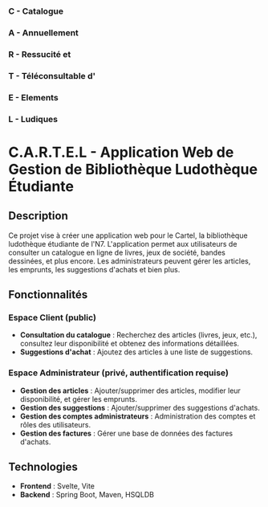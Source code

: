 ### **C** - Catalogue 
### **A** - Annuellement
### **R** - Ressucité et 
### **T** - Téléconsultable d'
### **E** - Elements 
### **L** - Ludiques

# C.A.R.T.E.L - Application Web de Gestion de Bibliothèque Ludothèque Étudiante

## Description

Ce projet vise à créer une application web pour le Cartel, la bibliothèque ludothèque étudiante de l'N7. L'application permet aux utilisateurs de consulter un catalogue en ligne de livres, jeux de société, bandes dessinées, et plus encore. Les administrateurs peuvent gérer les articles, les emprunts, les suggestions d'achats et bien plus.

## Fonctionnalités

### Espace Client (public)
- **Consultation du catalogue** : Recherchez des articles (livres, jeux, etc.), consultez leur disponibilité et obtenez des informations détaillées.
- **Suggestions d'achat** : Ajoutez des articles à une liste de suggestions.

### Espace Administrateur (privé, authentification requise)
- **Gestion des articles** : Ajouter/supprimer des articles, modifier leur disponibilité, et gérer les emprunts.
- **Gestion des suggestions** : Ajouter/supprimer des suggestions d'achats.
- **Gestion des comptes administrateurs** : Administration des comptes et rôles des utilisateurs.
- **Gestion des factures** : Gérer une base de données des factures d'achats.

## Technologies

- **Frontend** : Svelte, Vite
- **Backend** : Spring Boot, Maven, HSQLDB
